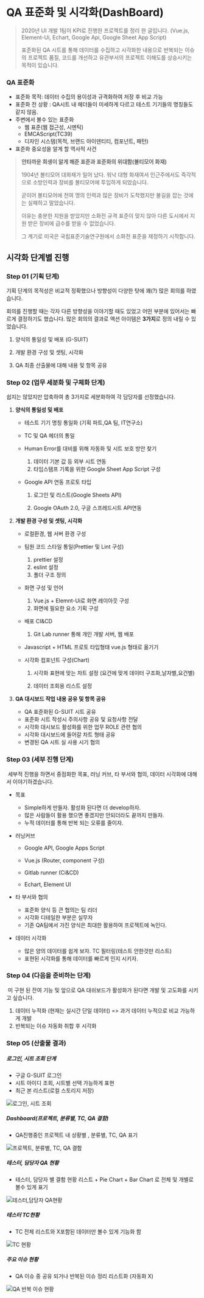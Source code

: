 # QA 표준화 및 시각화(DashBoard)



> 2020년 UI 개발 1팀이 KPI로 진행한 프로젝트를 정리 한 글입니다. (Vue.js, Element-Ui, Echart, Google Api, Google Sheet App Script)
>
> 표준화된 QA 시트를 통해 데이터를 수집하고 시각화한 내용으로 반복되는 이슈의 프로젝트 품질, 코드를 개선하고 유관부서의 프로젝트 이해도를 상승시키는 목적이 있습니다.







### QA 표준화

- 표준화 목적: 데이터 수집의 용이성과 규격화하여 저장 후 비교 가능
- 표준화 전 상황 : QA시트 내 헤더들이 미세하게 다르고 테스트 기기들의 명칭들도 같지 않음.
- 주변에서 볼수 있는 표준화
  - 웹 표준(웹 접근성, 시멘틱)
  - EMCAScript(TC39)
  - 디자인 시스템(목적, 브랜드 아이덴티티, 컴포넌트, 패턴) 
- 표준화 중요성을 알게 할 역사적 사건



> **안타까운 희생이 알게 해준 표준과 표준화의 위대함(볼티모어 화재)**
>
> 1904년 볼티모어 대화재가 일어 났다. 워낙 대형 화재여서 인근주에서도 즉각적으로 소방인력과 장비를 볼티모어에 투입하게 되었습니다.
>
> 곧이어 볼티모어에 천여 명의 인력과 많은 장비가 도착했지만 불길을 잡는 것에는 실패하고 말았습니다.
>
> 이유는 충분한 지원을 받았지만 소화전 규격 표준이 맞지 않아 다른 도시에서 지원 받은 장비에 급수를 받을 수 없었습니다.
>
> 그 계기로 미국은 국립표준기술연구원에서 소화전 표준을 제정하기 시작합니다.





## 시각화 단계별 진행





### Step 01 (기획 단계)

기획 단계의 목적성은 비교적 정확했으나 방향성이 다양한 탓에 꽤(?) 많은 회의를 하였습니다.

회의를 진행할 때는 각자 다른 방향성을 이야기할 때도 있었고 어떤 부분에 있어서는 빠르게 결정하기도 했습니다.
많은 회의의 결과로 액션 아이템은 **3가지**로 정의 내릴 수 있었습니다.

1. 양식의 통일성 및 배포 (G-SUIT)

2. 개발 환경 구성 및 셋팅, 시각화

3. QA 최종 산출물에 대해 내용 및 항목 공유

   

   
   
   
   
   

### Step 02 (업무 세분화 및 구체화 단계)

쉽지는 않았지만 압축하여 총 3가지로 세분화하여 각 담당자를 선정했습니다.



1. **양식의 통일성 및 배포**

   - 테스트 기기 명칭 통일화 (기획 파트,QA 팀, IT연구소) 

   - TC 및 QA 헤더의 통일

   - Human Error를 대비를 위해 자동화 및 시트 보호 방안 찾기

     1. 데이터 기본 값 등 외부 시트 연동
     2. 타임스탬프 기록을 위한 Google Sheet App Script 구성

   - Google API 연동 프로토 타입

     1. 로그인 및 리스트(Google Sheets API)

     2. Google OAuth 2.0, 구글 스프레드시트 API연동

        

2. **개발 환경 구성 및 셋팅, 시각화**

   - 로컬환경, 웹 서버 환경 구성

   - 팀원 코드 스타일 통일(Prettier 및 Lint 구성)

     1. prettier 설정
     2. eslint 설정
     3. 폴더 구조 정의

   - 화면 구성 및 언어

     1. Vue.js + Elemnt-Ui로 화면 레이아웃 구성
     2. 화면에 필요한 요소 기획 구성

   - 배포 CI&CD

     1. Git Lab runner 통해 개인 개발 서버,  웹 배포

   - Javascript + HTML 프로토 타입형태 vue.js 형태로 옮기기

   - 시각화 컴포넌트 구성(Chart)

     1. 시각화 표현에 맞는 차트 설정 (요건에 맞게 데이터 구조화,날자별,요건별)

     2. 데이터 조회용 리스트 설정

        

3. **QA 대시보드 작업 내용 공유 및 항목 공유**
   - QA 표준화된 G-SUIT 시트 공유
   - 표준화 시트 작성시 주의사항 공유 및 요청사항 전달
   - 시각화 대시보드 활성화를 위한 업무 ROLE 관련 협의
   - 시각화 대시보드에 들어갈 차트 형태 공유
   - 변경된 QA 시트 실 사용 시기 협의







### Step 03 (세부 진행 단계)

​	세부적 진행을 하면서 중점화한 목표, 러닝 커브, 타 부서와 협의, 데이터 시각화에 대해서 이야기하겠습니다.



- 목표

  - Simple하게 만들자. 활성화 된다면 더 develop하자.
  - 많은 사람들이 활용 했으면 좋겠지만 안되더라도 끝까지 만들자.
  - 누적 데이터를 통해 반복 되는 오류를 줄이자.

  

- 러닝커브

  - Google API, Google Apps Script

  - Vue.js (Router, component 구성)

  - Gitlab runner (Ci&CD)

  - Echart, Element UI

    

- 타 부서와 협의

  - 표준화 양식 등 큰 협의는 팀 리더
  - 시각화 디테일한 부분은 실무자
  - 기존 QA팀에서 가진 양식은 최대한 활용하여 프로젝트에 녹인다.

  

- 데이터 시각화

  - 많은 양의 데이터를 쉽게 보자. TC 필터링(테스트 안한것만 리스트)
  - 표현된 시각화를 통해 데이터를 빠르게 인지 시키자.







### Step 04 (다음을 준비하는 단계)

​	미 구현 된 잔여 기능 및 앞으로 QA 대쉬보드가 활성화가 된다면 개발 및 고도화를 시키고 싶습니다.

1.  데이터 누적화 (현재는 실시간 단일 데이터) => 과거 데이터 누적으로 비교 가능하게 개발
2.  반복되는 이슈 자동화 취합 후 시각화







### Step 05 (산출물 결과)



##### 로그인, 시트 조회 단계

- 구글 G-SUIT 로그인
- 시트 아이디 조회, 시트별 선택 가능하게 표현
- 최근 본 리스트(로컬 스토리지 저장)

![로그인, 시트 조회](http://www.saraminimage.co.kr/sri/qadashboard/screen04.PNG)



##### Dashboard(프로젝트, 분류별, TC, QA 결함)

- QA진행중인 프로젝트 내 상황별 , 분류별, TC, QA 표기

![프로젝트, 분류별, TC, QA 결함](http://www.saraminimage.co.kr/sri/qadashboard/screen01.PNG)



##### 테스터, 담당자 QA 현황

- 테스터, 담당자 별 결함 현황 리스트 + Pie Chart + Bar Chart 로 전체 및 개별로 볼수 있게 표기

![테스터,담당자 QA현황](http://www.saraminimage.co.kr/sri/qadashboard/screen02.PNG)



##### 테스터 TC현황

- TC 전체 리스트와 X포함된 데이터만 볼수 있게 기능화 함

![TC 현황](http://www.saraminimage.co.kr/sri/qadashboard/screen03.PNG)



##### 주요 이슈 현황

- QA 이슈 중 공유 되거나 반복된 이슈 정리 리스트화 (자동화 X)

![QA 반복 이슈 현황](http://www.saraminimage.co.kr/sri/qadashboard/screen05.PNG)